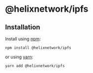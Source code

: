 # @helixnetwork/ipfs

## Installation

Install using [npm](https://www.npmjs.org/):
```
npm install @helixnetwork/ipfs
```

or using [yarn](https://yarnpkg.com/):

```
yarn add @helixnetwork/ipfs
```
